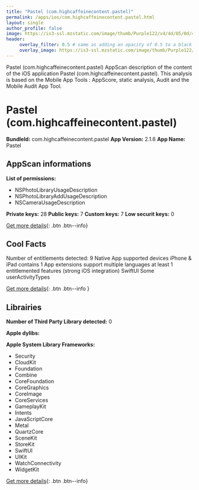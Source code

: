```yaml
---
title: "Pastel (com.highcaffeinecontent.pastel)"
permalink: /apps/ios/com.highcaffeinecontent.pastel.html
layout: single
author_profile: false
image: https://is3-ssl.mzstatic.com/image/thumb/Purple122/v4/4d/85/0d/4d850da9-485d-3d1c-5a61-01306b4b3c22/AppIcon-0-1x_U007emarketing-0-0-0-4-0-0-85-220.png/512x512bb.jpg
header: 
     overlay_filter: 0.5 # same as adding an opacity of 0.5 to a black background
     overlay_image: https://is3-ssl.mzstatic.com/image/thumb/Purple122/v4/4d/85/0d/4d850da9-485d-3d1c-5a61-01306b4b3c22/AppIcon-0-1x_U007emarketing-0-0-0-4-0-0-85-220.png/512x512bb.jpg
---
```

Pastel (com.highcaffeinecontent.pastel) AppScan description of the content of the iOS application Pastel (com.highcaffeinecontent.pastel). This analysis is based on the Mobile App Tools : AppScore, static analysis, Audit and the Mobile Audit App Tool.

# Pastel (com.highcaffeinecontent.pastel)

**BundleId:** com.highcaffeinecontent.pastel
**App Version:** 2.1.6
**App Name:** Pastel


## AppScan informations 

**List of permissions:** 
- NSPhotoLibraryUsageDescription
- NSPhotoLibraryAddUsageDescription
- NSCameraUsageDescription
  
  
**Private keys:** 28
**Public keys:** 7
**Custom keys:** 7
**Low securit keys:** 0
  
[Get more details](/pricing.html){: .btn .btn--info}

## Cool Facts

Number of entitlements detected: 9
Native App
supported devices iPhone & iPad
contains 1 App extensions
support multiple languages
at least 1 entitlemented features (strong iOS integration)
SwiftUI
Some userActivityTypes
  
[Get more details](/pricing.html){: .btn .btn--info }

## Librairies 
**Number of Third Party Library detected:** 0


**Apple dylibs:**


**Apple System Library Frameworks:**
- Security
- CloudKit
- Foundation
- Combine
- CoreFoundation
- CoreGraphics
- CoreImage
- CoreServices
- GameplayKit
- Intents
- JavaScriptCore
- Metal
- QuartzCore
- SceneKit
- StoreKit
- SwiftUI
- UIKit
- WatchConnectivity
- WidgetKit


  
[Get more details](/pricing.html){: .btn .btn--info}

